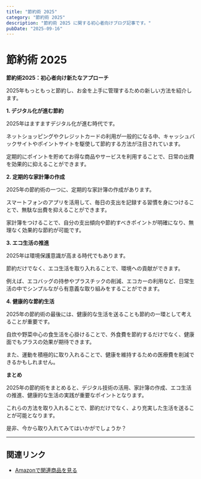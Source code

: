 ```yaml
---
title: "節約術 2025"
category: "節約術 2025"
description: "節約術 2025 に関する初心者向けブログ記事です。"
pubDate: "2025-09-16"
---
```


# 節約術 2025

**節約術2025：初心者向け新たなアプローチ**

2025年もっともっと節約し、お金を上手に管理するための新しい方法を紹介します。



**1. デジタル化が進む節約**

2025年はますますデジタル化が進む時代です。

ネットショッピングやクレジットカードの利用が一般的になる中、キャッシュバックサイトやポイントサイトを駆使して節約する方法が注目されています。

定期的にポイントを貯めてお得な商品やサービスを利用することで、日常の出費を効果的に抑えることができます。



**2. 定期的な家計簿の作成**

2025年の節約術の一つに、定期的な家計簿の作成があります。

スマートフォンのアプリを活用して、毎日の支出を記録する習慣を身につけることで、無駄な出費を抑えることができます。

家計簿をつけることで、自分の支出傾向や節約すべきポイントが明確になり、無理なく効果的な節約が可能です。



**3. エコ生活の推進**

2025年は環境保護意識が高まる時代でもあります。

節約だけでなく、エコ生活を取り入れることで、環境への貢献ができます。

例えば、エコバッグの持参やプラスチックの削減、エコカーの利用など、日常生活の中でシンプルながら有意義な取り組みをすることができます。



**4. 健康的な節約生活**

2025年の節約術の最後には、健康的な生活を送ることも節約の一環として考えることが重要です。

自炊や野菜中心の食生活を心掛けることで、外食費を節約するだけでなく、健康面でもプラスの効果が期待できます。

また、運動を積極的に取り入れることで、健康を維持するための医療費を削減できるかもしれません。



**まとめ**

2025年の節約術をまとめると、デジタル技術の活用、家計簿の作成、エコ生活の推進、健康的な生活の実践が重要なポイントとなります。

これらの方法を取り入れることで、節約だけでなく、より充実した生活を送ることが可能となります。

是非、今から取り入れてみてはいかがでしょうか？

---

## 関連リンク

- [Amazonで関連商品を見る](https://www.amazon.co.jp/s?k=%E7%AF%80%E7%B4%84%E8%A1%93+2025&tag=autowritehubai-22)
